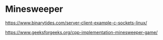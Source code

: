 # Minesweeper

https://www.binarytides.com/server-client-example-c-sockets-linux/

https://www.geeksforgeeks.org/cpp-implementation-minesweeper-game/
